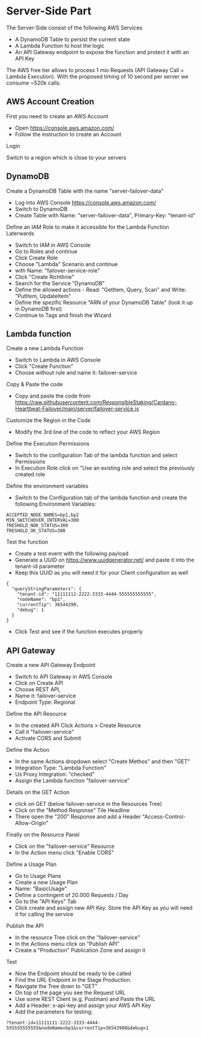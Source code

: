 # Server-Side Part
The Server-Side consist of the following AWS Services
* A DynamoDB Table to persist the current state
* A Lambda Function to host the logic
* An API Gateway endpoint to expose the function and protect it with an API Key

The AWS free tier allows to process 1 mio Requests (API Gateway Call + Lambda Execution).
With the proposed timing of 10 second per server we consume ~520k calls.

## AWS Account Creation

First you need to create an AWS Account
* Open https://console.aws.amazon.com/
* Follow the instruction to create an Account

Login

Switch to a region which is close to your servers

## DynamoDB

Create a DynamoDB Table with the name "server-failover-data"
* Log into AWS Console https://console.aws.amazon.com/
* Switch to DynamoDB
* Create Table with Name: "server-failover-data", Primary-Key: "tenant-id"


Define an IAM Role to make it accessible for the Lambda Function Laterwards
* Switch to IAM in AWS Console
* Go to Roles and continue
* Click Create Role
* Choose "Lambda" Scenario and continue
* with Name: "failover-service-role"
* Click "Create Richtlinie"
* Search for the Service "DynamoDB"
* Define the allowed actions - Read: "GetItem, Query, Scan" and Write: "PutItem, UpdateItem"
* Define the spezific Resource "ARN of your DynamoDB Table" (look it up in DynamoDB first)
* Continue to Tags and finish the Wizard


## Lambda function

Create a new Lambda Function
* Switch to Lambda in AWS Console
* Click "Create Function"
* Choose without rule and name it: failover-service

Copy & Paste the code
* Copy and paste the code from https://raw.githubusercontent.com/ResponsibleStaking/Cardano-Heartbeat-Failover/main/server/failover-service.js

Customize the Region in the Code
* Modify the 3rd line of the code to reflect your AWS Region

Define the Execution Permissions
* Switch to the configuration Tab of the lambda function and select Permissions
* In Execution Role click on "Use an existing role and select the previously created role

Define the environment variables
* Switch to the Configuration tab of the lambda function and create the following Environment Variables:
```
ACCEPTED_NODE_NAMES=bp1,bp2
MIN_SWITCHOVER_INTERVAL=300
TRESHOLD_NOK_STATUS=300
TRESHOLD_OK_STATUS=300
```

Test the function
* Create a test event with the following payload
* Generate a UUID on https://www.uuidgenerator.net/ and paste it into the tenant-id parameter
* Keep this UUID as you will need it for your Client configuration as well
```
{
  "queryStringParameters": {
    "tenant-id": "11111111-2222-3333-4444-555555555555",
    "nodeName": "bp1",
    "currentTip": 36544290,
    "debug": 1
  }
}
```
* Click Test and see if the function executes properly

## API Gateway

Create a new API Gateway Endpoint
* Switch to API Gateway in AWS Console
* Click on Create API
* Choose REST API,
* Name it: failover-service
* Endpoint Type: Regional

Define the API Resource
* In the created API Click Actions > Create Resource
* Call it "failover-service"
* Activate CORS and Submit

Define the Action
* In the same Actions dropdown select "Create Methos" and then "GET"
* Integration Type: "Lambda Function"
* Us Proxy Integration: "checked"
* Assign the Lambda function "failover-service"

Details on the GET Action
* click on GET (below failover-service in the Resources Tree)
* Click on the "Method Response" Tile Headline
* There open the "200" Response and add a Header "Access-Control-Allow-Origin"

Finally on the Resource Panel
* Click on the "failover-service" Resource
* In the Action menu click "Enable CORS"

Define a Usage Plan
* Go to Usage Plans
* Create a new Usage Plan
* Name: "BasicUsage"
* Define a contingent of 20.000 Requests / Day
* Go to the "API Keys" Tab
* Click create and assign new API Key. Store the API Key as you will need it for calling the service

Publish the API
* In the resource Tree click on the "failover-service"
* In the Actions menu click on "Publish API"
* Create a "Production" Publication Zone and assign it

Test
* Now the Endpoint should be ready to be called
* Find the URL Endpoint in the Stage Production.
* Navigate the Tree down to "GET"
* On top of the page you see the Request URL
* Use some REST Client (e.g. Postman) and Paste the URL
* Add a Header: x-api-key and assign your AWS API Key
* Add the parameters for testing:
```
?tenant-id=11111111-2222-3333-4444-555555555555&nodeName=bp1&currentTip=36543980&debug=1
```
